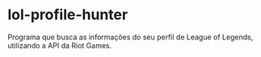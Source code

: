 # lol-profile-hunter
Programa que busca as informações do seu perfil de League of Legends, utilizando a API da Riot Games.
